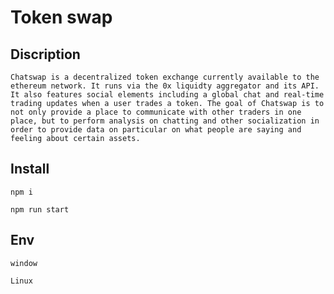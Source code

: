# Token swap

## Discription
`Chatswap is a decentralized token exchange currently available to the ethereum network. It runs via the 0x liquidty aggregator and its API. It also features social elements including a global chat and real-time trading updates when a user trades a token. The goal of Chatswap is to not only provide a place to communicate with other traders in one place, but to perform analysis on chatting and other socialization in order to provide data on particular on what people are saying and feeling about certain assets.`

## Install
``npm i ``

`` npm run start ``

## Env
`window`

`Linux `


